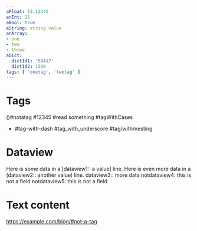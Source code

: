```yaml
---
aFloat: 13.12345
anInt: 15
aBool: true
aString: string value
anArray:
- one
- two
- three
aDict:
  dictId1: '58417'
  dictId2: 1500
tags: [ 'onetag', 'twotag' ]
---
```


# Tags

 ()#notatag
#12345
 #read
something #tagWithCases
- #tag-with-dash
#tag_with_underscore #tag/with/nesting

# Dataview

Here is some data in a [dataview1:: a value] line.
Here is even more data in a (dataview2:: another value) line.
dataview3:: more data
notdataview4: this is not a field
notdataview5: this is not a field

# Text content

https://example.com/blog/#not-a-tag